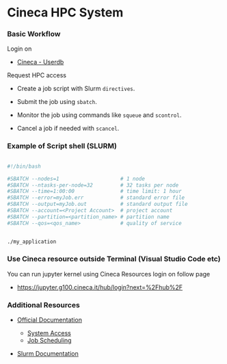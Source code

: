 # Cineca HPC System



### Basic Workflow

Login on 

* [Cineca - Userdb](https://userdb.hpc.cineca.it/)

Request HPC access



* Create a job script with Slurm `directives`.

* Submit the job using `sbatch`.

* Monitor the job using commands like `squeue` and `scontrol`.

* Cancel a job if needed with `scancel`.




### Example of Script shell (SLURM)

```sh

#!/bin/bash

#SBATCH --nodes=1                    # 1 node
#SBATCH --ntasks-per-node=32         # 32 tasks per node
#SBATCH --time=1:00:00               # time limit: 1 hour
#SBATCH --error=myJob.err            # standard error file
#SBATCH --output=myJob.out           # standard output file
#SBATCH --account=<Project Account>  # project account
#SBATCH --partition=<partition_name> # partition name
#SBATCH --qos=<qos_name>             # quality of service


./my_application
```

### Use Cineca resource outside Terminal (Visual Studio Code etc)

You can run jupyter kernel using Cineca Resources login on follow page

* https://jupyter.g100.cineca.it/hub/login?next=%2Fhub%2F




### Additional Resources

* [Official Documentation](https://docs.hpc.cineca.it/index.html)
    - [System Access](https://docs.hpc.cineca.it/general/access.html#)
    - [Job Scheduling](https://docs.hpc.cineca.it/hpc/hpc_scheduler.html#)

* [Slurm Documentation](https://slurm.schedmd.com/documentation.html)